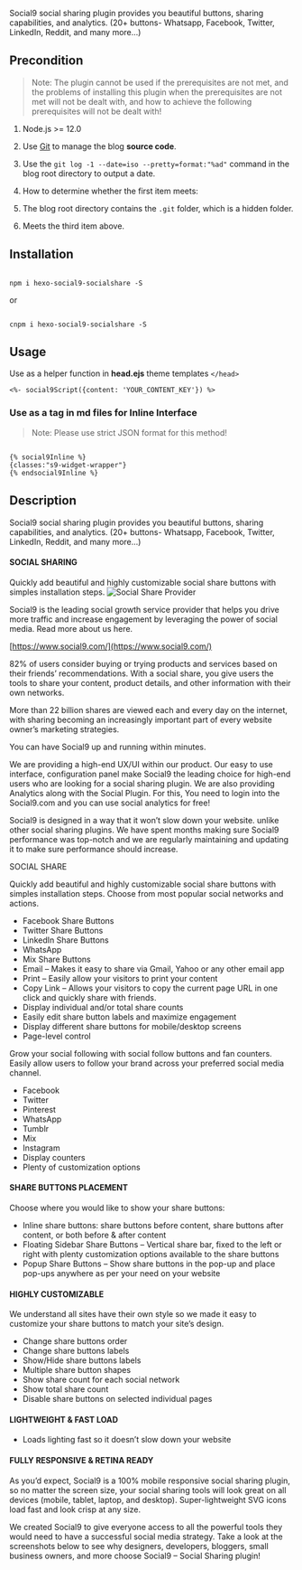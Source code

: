 
Social9 social sharing plugin provides you beautiful buttons, sharing capabilities, and analytics. (20+ buttons- Whatsapp, Facebook, Twitter, LinkedIn, Reddit, and many more...)
  


## Precondition

> Note: The plugin cannot be used if the prerequisites are not met, and the problems of installing this plugin when the prerequisites are not met will not be dealt with, and how to achieve the following prerequisites will not be dealt with!

  

1. Node.js >= 12.0

2. Use [Git](https://git-scm.com/) to manage the blog **source code**.

3. Use the `git log -1 --date=iso --pretty=format:"%ad"` command in the blog root directory to output a date.

4. How to determine whether the first item meets:

1. The blog root directory contains the `.git` folder, which is a hidden folder.

2. Meets the third item above.

  

## Installation

  

```shell

npm i hexo-social9-socialshare -S

```

or

```shell

cnpm i hexo-social9-socialshare -S

```

## Usage

  

Use as a helper function in **head.ejs**  theme templates `</head>`

```ejs
<%- social9Script({content: 'YOUR_CONTENT_KEY'}) %>
```

### Use as a tag in md files for Inline Interface

> Note: Please use strict JSON format for this method!

```nunjucks

{% social9Inline %}
{classes:"s9-widget-wrapper"}
{% endsocial9Inline %}

```
 
 ## Description

Social9 social sharing plugin provides you beautiful buttons, sharing capabilities, and analytics. (20+ buttons- Whatsapp, Facebook, Twitter, LinkedIn, Reddit, and many more...)  

#### SOCIAL SHARING

Quickly add beautiful and highly customizable social share buttons with simples installation steps.  ![Social Share Provider](https://lh5.googleusercontent.com/WkYkll8WaAmDTIbFCvmG1g3vQ7wK-1mA57Shc_p-OwSLgW4aZEhZtE7xOYcy9dCj1cqFY8RR5I_LKlOiAin5Kgi5Xl4q3BrfVH7CIuUR0s5dguZqHiArT3s-OFqZqw4gmlIN_5_r)

Social9 is the leading social growth service provider that helps you drive more traffic and increase engagement by leveraging the power of social media. Read more about us here.

[https://www.social9.com/](https://www.social9.com/)

82% of users consider buying or trying products and services based on their friends’ recommendations. With a social share, you give users the tools to share your content, product details, and other information with their own networks.

More than 22 billion shares are viewed each and every day on the internet, with sharing becoming an increasingly important part of every website owner’s marketing strategies.

You can have Social9 up and running within minutes.

We are providing a high-end UX/UI within our product. Our easy to use interface, configuration panel make Social9 the leading choice for high-end users who are looking for a social sharing plugin. We are also providing Analytics along with the Social Plugin. For this, You need to login into the Social9.com and you can use social analytics for free!

Social9 is designed in a way that it won’t slow down your website. unlike other social sharing plugins. We have spent months making sure Social9 performance was top-notch and we are regularly maintaining and updating it to make sure performance should increase.

 SOCIAL SHARE

Quickly add beautiful and highly customizable social share buttons with simples installation steps. Choose from most popular social networks and actions.

-   Facebook Share Buttons
-   Twitter Share Buttons
-   LinkedIn Share Buttons
-   WhatsApp
-   Mix Share Buttons
-   Email – Makes it easy to share via Gmail, Yahoo or any other email app
-   Print – Easily allow your visitors to print your content
-   Copy Link – Allows your visitors to copy the current page URL in one click and quickly share with friends.
-   Display individual and/or total share counts
-   Easily edit share button labels and maximize engagement
-   Display different share buttons for mobile/desktop screens
-   Page-level control

Grow your social following with social follow buttons and fan counters. Easily allow users to follow your brand across your preferred social media channel.

-   Facebook
-   Twitter
-   Pinterest
-   WhatsApp
-   Tumblr
-   Mix
-   Instagram
-   Display counters
-   Plenty of customization options

#### SHARE BUTTONS PLACEMENT

Choose where you would like to show your share buttons:

-   Inline share buttons: share buttons before content, share buttons after content, or both before & after content
-   Floating Sidebar Share Buttons – Vertical share bar, fixed to the left or right with plenty customization options available to the share buttons
-   Popup Share Buttons – Show share buttons in the pop-up and place pop-ups anywhere as per your need on your website

#### HIGHLY CUSTOMIZABLE

We understand all sites have their own style so we made it easy to customize your share buttons to match your site’s design.

-   Change share buttons order
-   Change share buttons labels
-   Show/Hide share buttons labels
-   Multiple share button shapes
-   Show share count for each social network
-   Show total share count
-   Disable share buttons on selected individual pages

#### LIGHTWEIGHT & FAST LOAD

-   Loads lighting fast so it doesn’t slow down your website

#### FULLY RESPONSIVE & RETINA READY

As you’d expect, Social9 is a 100% mobile responsive social sharing plugin, so no matter the screen size, your social sharing tools will look great on all devices (mobile, tablet, laptop, and desktop). Super-lightweight SVG icons load fast and look crisp at any size.

We created Social9 to give everyone access to all the powerful tools they would need to have a successful social media strategy. Take a look at the screenshots below to see why designers, developers, bloggers, small business owners, and more choose Social9 – Social Sharing plugin!